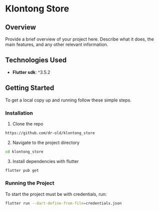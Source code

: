 # Klontong Store

## Overview
Provide a brief overview of your project here. Describe what it does, the main features, and any other relevant information.

## Technologies Used
- **Flutter sdk**: ^3.5.2

## Getting Started
To get a local copy up and running follow these simple steps.

### Installation
1. Clone the repo
```sh
https://github.com/dr-old/klontong_store
```
2. Navigate to the project directory
```sh
cd klontong_store
```
3. Install dependencies with flutter
```sh
flutter pub get
```

### Running the Project

To start the project must be with credentials, run:
```sh
flutter run --dart-define-from-file=credentials.json
```

